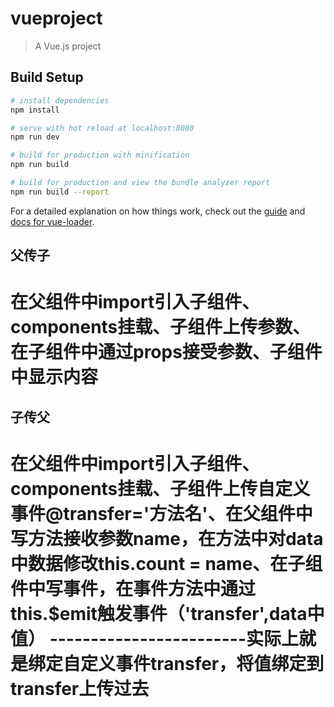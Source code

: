 # vueproject

> A Vue.js project

## Build Setup

``` bash
# install dependencies
npm install

# serve with hot reload at localhost:8080
npm run dev

# build for production with minification
npm run build

# build for production and view the bundle analyzer report
npm run build --report
```

For a detailed explanation on how things work, check out the [guide](http://vuejs-templates.github.io/webpack/) and [docs for vue-loader](http://vuejs.github.io/vue-loader).

## 父传子
# 在父组件中import引入子组件、components挂载、子组件上传参数、在子组件中通过props接受参数、子组件中显示内容

## 子传父
# 在父组件中import引入子组件、components挂载、子组件上传自定义事件@transfer='方法名'、在父组件中写方法接收参数name，在方法中对data中数据修改this.count = name、在子组件中写事件，在事件方法中通过this.$emit触发事件（'transfer',data中值）   ------------------------实际上就是绑定自定义事件transfer，将值绑定到transfer上传过去